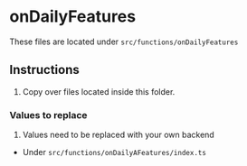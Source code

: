 # onDailyFeatures

These files are located under `src/functions/onDailyFeatures`

## Instructions

1. Copy over files located inside this folder.

### Values to replace

1. Values need to be replaced with your own backend

- Under `src/functions/onDailyAFeatures/index.ts`

